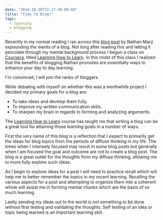 ```yaml
---
date: "2014-10-28T22:17:36-06:00"
title: "Time to Blog!"
tags:
  - learning
  - blogging
---
```

Recently in my normal reading I ran across this
[blog post](http://nathanmarz.com/blog/you-should-blog-even-if-you-have-no-readers.html) by Nathan Marz expounding
the merits of a blog. Not long after reading this and letting it percolate through my mental background process I
begun a class on [Coursera](https://www.coursera.org/), titled [Learning How to Learn](https://www.coursera.org/course/learning).
In this midst of this class I realized that the benefits of blogging Nathan promotes are essentially
ways to enhance your day to day learning.

I'm convinced, I will join the ranks of bloggers.

While debating with myself on whether this was a worthwhile project I decided my primary goals for a blog are:

- To take ideas and develop them fully.
- To improve my written communication skills.
- To sharpen my brain in regards to forming and analyzing arguments.

The [Learning How to Learn](https://www.coursera.org/course/learning) course has taught me that writing a blog can be a great tool
for attaining those learning goals in a number of ways.

First the very name of this blog is a reflection that I expect to primarily get the ideas for blog topics from the periods of
diffuse thinking in my life. The times when I intensely focused may result in some blog posts but generally when I am focused
the goal and outcome are not to create a blog post. The blog is a great outlet for the thoughts from my diffuse thinking, allowing
me to more fully explore such ideas.

As I begin to explore ideas for a post I will need to practice recall which will help me to better remember the topics in my recent
learning. Recalling the various aspects for a post and attempting to organize them into a coherent whole will assist me in forming
mental chunks which are the basis of so much learning.

Lastly sending my ideas out to the world is not something to be done without first testing and validating the thoughts. Self testing
of an idea or topic being learned is an important learning skill.
